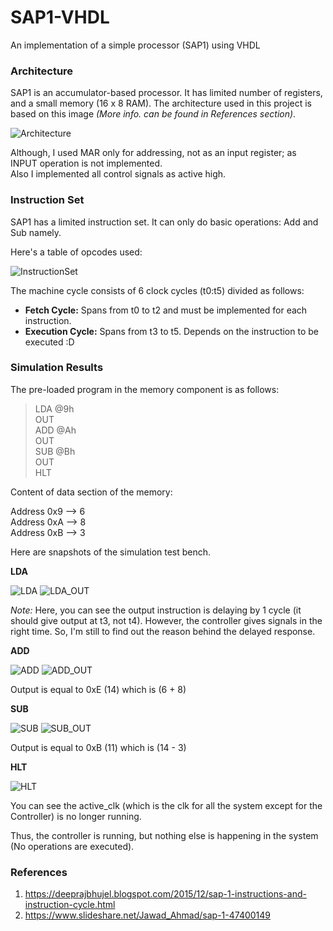 # SAP1-VHDL
An implementation of a simple processor (SAP1) using VHDL


### Architecture
SAP1 is an accumulator-based processor. It has limited number of registers, and a small memory (16 x 8 RAM).
The architecture used in this project is based on this image *(More info. can be found in References section)*.

![Architecture](../assets/Architecture.jpeg?raw=true)

Although, I used MAR only for addressing, not as an input register; as INPUT operation is not implemented.\
Also I implemented all control signals as active high.

### Instruction Set
SAP1 has a limited instruction set. It can only do basic operations: Add and Sub namely.

Here's a table of opcodes used:

![InstructionSet](../assets/Instructions.jpeg?raw=true)

The machine cycle consists of 6 clock cycles (t0:t5) divided as follows:
- **Fetch Cycle:** Spans from t0 to t2 and must be implemented for each instruction. 
- **Execution Cycle:** Spans from t3 to t5. Depends on the instruction to be executed :D


### Simulation Results

The pre-loaded program in the memory component is as follows:

> LDA @9h\
> OUT\
> ADD @Ah\
> OUT\
> SUB @Bh\
> OUT\
> HLT

Content of data section of the memory:

Address 0x9 --> 6\
Address 0xA --> 8\
Address 0xB --> 3

Here are snapshots of the simulation test bench. 

**LDA**


![LDA](../assets/LDA.jpg?raw=true)
![LDA_OUT](../assets/OUT_LDA.jpg?raw=true)

*Note:* Here, you can see the output instruction is delaying by 1 cycle (it should give output at t3, not t4). 
However, the controller gives signals in the right time. So, I'm still to find out the reason behind the delayed response.

**ADD**

![ADD](../assets/ADD.jpg?raw=true)
![ADD_OUT](../assets/OUT_ADD.jpg?raw=true)

Output is equal to 0xE (14) which is (6 + 8)


**SUB**

![SUB](../assets/SUB.png?raw=true)
![SUB_OUT](../assets/OUT_SUB.jpg?raw=true)

Output is equal to 0xB (11) which is (14 - 3)


**HLT**

![HLT](../assets/HLT.jpg?raw=true)

You can see the active_clk (which is the clk for all the system except for the Controller) is no longer running.

Thus, the controller is running, but nothing else is happening in the system (No operations are executed).

### References

1. https://deeprajbhujel.blogspot.com/2015/12/sap-1-instructions-and-instruction-cycle.html
2. https://www.slideshare.net/Jawad_Ahmad/sap-1-47400149